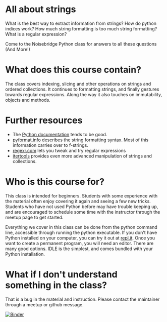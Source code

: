 # All about strings
What is the best way to extract information from strings?
How do python indices work?
How much string formatting is too much string formatting?
What is a regular expression?

Come to the Noisebridge Python class for answers to all these questions (And More!)


# What does this course contain?
The class covers indexing, slicing and other operations on strings and ordered collections.  It continues to formatting strings, and finally gestures towards regular expressions.  Along the way it also touches on immutability, objects and methods.

# Further resources
* The [Python documentation](https://docs.python.org/3/library/string.html) tends to be good.
* [pyformat.info](https://pyformat.info/) describes the string formatting syntax.  Most of this information carries over to f-strings.
* [regexr.com](https://regexr.com) lets you tweak and try regular expressions
* [itertools](https://docs.python.org/3.7/library/itertools.html) provides even more advanced manipulation of strings and collections.


# Who is this course for?
This class is intended for beginners.
Students with some experience with the material often enjoy covering it again and seeing a few new tricks.
Students who have not used Python before may have trouble keeping up, and are encouraged to schedule some time with the instructor through the meetup page to get started.

Everything we cover in this class can be done from the python command line, accessible through running the python executable.
If you don't have Python installed on your computer, you can try it out at [repl.it](https://repl.it/site/languages/python3).
Once you want to create a permanent program, you will need an editor.  There are many good options.  IDLE is the simplest, and comes bundled with your Python installation.


# What if I don't understand something in the class?
That is a bug in the material and instruction.  Please contact the maintainer through a meetup or github message.


[![Binder](https://mybinder.org/badge_logo.svg)](https://mybinder.org/v2/gh/jgarst/strings-class/master)
